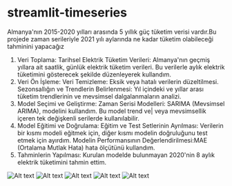 # streamlit-timeseries
Almanya'nın 2015-2020 yılları arasında 5 yıllık güç tüketim verisi vardır.Bu projede zaman serileriyle 2021 yılı aylarında ne kadar tüketim olabileceği tahminini yapacağız
1. Veri Toplama:​
Tarihsel Elektrik Tüketim Verileri: Almanya'nın geçmiş yıllara ait saatlik, günlük elektrik tüketim verileri.​
Bu verilerle aylık elektrik tüketimini gösterecek şekilde düzenleyerek kullandım.
2. Veri Ön İşleme:​
Veri Temizleme: Eksik veya hatalı verilerin düzeltilmesi.​
Sezonsallığın ve Trendlerin Belirlenmesi: Yıl içindeki ve yıllar arası tüketim trendlerinin ve mevsimsel dalgalanmaların analizi.​
3. Model Seçimi ve Geliştirme:​
Zaman Serisi Modelleri: SARIMA (Mevsimsel ARIMA), modelini kullandım. Bu model trend ve| veya mevsimsellik içeren tek değişkenli serilerde kullanılabilir.
4. Model Eğitimi ve Doğrulama:​
Eğitim ve Test Setlerinin Ayrılması: Verilerin bir kısmı modeli eğitmek için, diğer kısmı modelin doğruluğunu test etmek için ayırdım.
Modelin Performansının Değerlendirilmesi:MAE (Ortalama Mutlak Hata) hata ölçütünü kullandım.
5. Tahminlerin Yapılması:​
Kurulan modelde bulunmayan 2020'nin 8 aylık elektrik tüketimini tahmin ettim.

![Alt text](image-4.png)
![Alt text](<Ekran Görüntüsü (183)-1.png>)
![Alt text](<indir (2).png>)
![Alt text](<indir (1).png>)
![Alt text](indir.png)